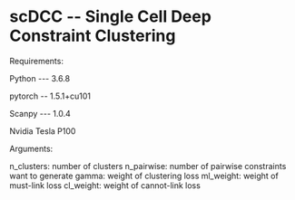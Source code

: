 # scDCC -- Single Cell Deep Constraint Clustering

Requirements:

Python --- 3.6.8

pytorch -- 1.5.1+cu101

Scanpy --- 1.0.4

Nvidia Tesla P100

Arguments:

n_clusters: number of clusters
n_pairwise: number of pairwise constraints want to generate
gamma: weight of clustering loss
ml_weight: weight of must-link loss
cl_weight: weight of cannot-link loss
